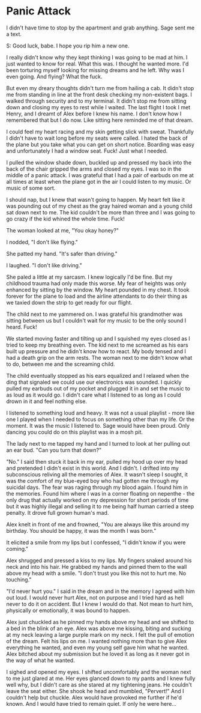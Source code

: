 # Panic Attack
I didn't have time to stop by the apartment and grab anything.  Sage sent me a text.

S: Good luck, babe.  I hope you rip him a new one.

I really didn't know why they kept thinking I was going to be mad at him.  I just wanted to know for real.  What this was.  I thought he wanted more.  I'd been torturing myself looking for missing dreams and he left.  Why was I even going.  And flying?  What the fuck.

But even my dreary thoughts didn't turn me from hailing a cab.  It didn't stop me from standing in line at the front desk checking my non-existent bags.  I walked through security and to my terminal.  It didn't stop me from sitting down and closing my eyes to rest while I waited.  The last flight I took I met Henry, and I dreamt of Alex before I knew his name.  I don't know how I remembered that but I do now.  Like sitting here reminded me of that dream.

I could feel my heart racing and my skin getting slick with sweat.  Thankfully I didn't have to wait long before my seats were called.  I hated the back of the plane but you take what you can get on short notice.  Boarding was easy and unfortunately I had a window seat.  Fuck!  Just what I needed.

I pulled the window shade down, buckled up and pressed my back into the back of the chair gripped the arms and closed my eyes.  I was so in the middle of a panic attack.  I was grateful that I had a pair of earbuds on me at all times at least when the plane got in the air I could listen to my music.  Or music of some sort.  

I should nap, but I knew that wasn't going to happen.  My heart felt like it was pounding out of my chest as the gray haired woman and a young child sat down next to me.  The kid couldn't be more than three and I was going to go crazy if the kid whined the whole time.  Fuck!

The woman looked at me, "You okay honey?"

I nodded, "I don't like flying."

She patted my hand.  "It's safer than driving."

I laughed.  "I don't like driving."

She paled a little at my sarcasm.  I knew logically I'd be fine.  But my childhood trauma had only made this worse.  My fear of heights was only enhanced by sitting by the window.  My heart pounded in my chest.  It took forever for the plane to load and the airline attendants to do their thing as we taxied down the strip to get ready for our flight.

The child next to me yammered on.  I was grateful his grandmother was sitting between us but I couldn't wait for my music to be the only sound I heard.  Fuck!

We started moving faster and tilting up and I squished my eyes closed as I tried to keep my breathing even.  The kid next to me screamed as his ears built up pressure and he didn't know how to react.  My body tensed and I had a death grip on the arm rests.  The woman next to me didn't know what to do, between me and the screaming child.

The child eventually stopped as his ears equalized and I relaxed when the ding that signaled we could use our electronics was sounded.  I quickly pulled my earbuds out of my pocket and plugged it in and set the music to as loud as it would go.  I didn't care what I listened to as long as I could drown in it and feel nothing else.  

I listened to something loud and heavy.  It was not a usual playlist - more like one I played when I needed to focus on something other than my life.  Or the moment.  It was the music I listened to.  Sage would have been proud.  Only dancing you could do on this playlist was in a mosh pit.

The lady  next to me tapped my hand and I turned to look at her pulling out an ear bud.  "Can you turn that down?"

"No."  I said then stuck it back in my ear, pulled my hood up over my head and pretended I didn't exist in this world.  And I didn't.  I drifted into my subconscious reliving all the memories of Alex.  It wasn't sleep I sought, it was the comfort of my blue-eyed boy who had gotten me through my suicidal days.  The fear was raging through my blood again.  I found him in the memories.  Found him where I was in a corner floating on nepenthe - the only drug that actually worked on my depression for short periods of time but it was highly illegal and selling it to me being half human carried a steep penalty.  It drove full grown human's mad.

Alex knelt in front of me and frowned, "You are always like this around my birthday.  You should be happy, it was the month I was born."

It elicited a smile from my lips but I confessed, "I didn't know if you were coming."

Alex shrugged and pressed a kiss to my lips.  My fingers snaked around his neck and into his hair. He grabbed my hands and pinned them to the wall above my head with a smile.  "I don't trust you like this not to hurt me.  No touching."

"I'd never hurt you."  I said in the dream and in the memory I agreed with him out loud.  I would never hurt Alex, not on purpose and I tried hard as hell never to do it on accident.  But I knew I would do that.  Not mean to hurt him, physically or emotionally, it was bound to happen.

Alex just chuckled as he pinned my hands above my head and we shifted to a bed in the blink of an eye.  Alex was above me kissing, biting and sucking at my neck leaving a large purple mark on my neck.  I felt the pull of emotion of the dream.  Felt his lips on me.  I wanted nothing more than to give Alex everything he wanted, and even my young self gave him what he wanted.  Alex bitched about my submission but he loved it as long as it never got in the way of what he wanted.

I sighed and opened my eyes.  I shifted uncomfortably and the woman next to me just glared at me.  Her eyes glanced down to my pants and I knew fully well why, but I didn't care as she stared at my tightening jeans.  He couldn't leave the seat either.  She shook he head and mumbled, "Pervert!" And I couldn't help but chuckle.  Alex would have provoked me further if he'd known.  And I would have tried to remain quiet.  If only he were here...

<!--stackedit_data:
eyJoaXN0b3J5IjpbLTQ3NzY3OTM5NywtNTk4ODQ5NDk3LDE0Nz
k3ODAwMzQsMTI3NTIwMTc3MSwxNzk5ODUyNDI2LDgzNTYwNzYx
Myw3NjU0ODE5NjYsLTExNzU4MTUyOTIsLTgyMjQ2MTIyNCw2OD
E5OTY1MDEsLTgxNjM2OTQxMCw0Nzg5MTM0MjUsMTA0MTMxNzEy
NiwxMDM1NjIwMjc5LDE5MTg5NDQzMzJdfQ==
-->